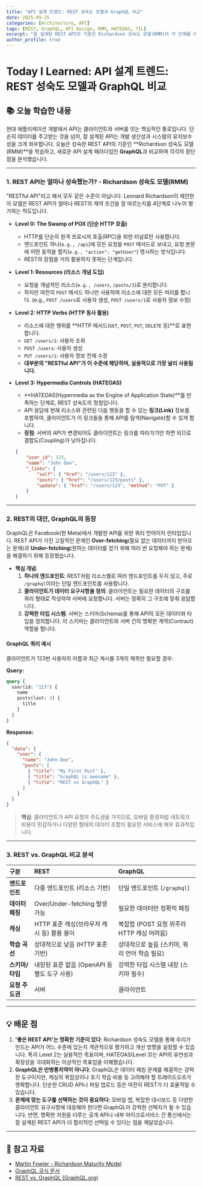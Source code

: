 ```yaml
---
title: "API 설계 트렌드: REST 성숙도 모델과 GraphQL 비교"
date: 2025-09-25
categories: [Architecture, API]
tags: [REST, GraphQL, API Design, RMM, HATEOAS, TIL]
excerpt: "잘 설계된 REST API의 기준인 Richardson 성숙도 모델(RMM)의 각 단계를 이해하고, REST의 한계를 극복하기 위해 등장한 GraphQL의 핵심 개념과 장단점을 비교 분석하며 현대 API 설계 트렌드를 학습합니다."
author_profile: true
---
```


# Today I Learned: API 설계 트렌드: REST 성숙도 모델과 GraphQL 비교

## 📚 오늘 학습한 내용

현대 애플리케이션 개발에서 API는 클라이언트와 서버를 잇는 핵심적인 통로입니다. 단순히 데이터를 주고받는 것을 넘어, 잘 설계된 API는 개발 생산성과 시스템의 유지보수성을 크게 좌우합니다. 오늘은 성숙한 REST API의 기준인 **Richardson 성숙도 모델(RMM)**을 학습하고, 새로운 API 설계 패러다임인 **GraphQL**과 비교하며 각각의 장단점을 분석했습니다.

---

### 1. **REST API는 얼마나 성숙했는가? - Richardson 성숙도 모델(RMM)**

"RESTful API"라고 해서 모두 같은 수준이 아닙니다. Leonard Richardson이 제안한 이 모델은 REST API가 얼마나 REST의 제약 조건을 잘 따르는지를 4단계로 나누어 평가하는 척도입니다.

-   **Level 0: The Swamp of POX (단순 HTTP 호출)**
    -   HTTP를 단순히 원격 프로시저 호출(RPC)을 위한 터널로만 사용합니다.
    -   엔드포인트 하나(`e.g., /api`)에 모든 요청을 `POST` 메서드로 보내고, 요청 본문에 어떤 동작을 할지(`e.g., "action": "getUser"`) 명시하는 방식입니다.
    -   REST의 장점을 거의 활용하지 못하는 단계입니다.

-   **Level 1: Resources (리소스 개념 도입)**
    -   요청을 개념적인 리소스(`e.g., /users`, `/posts/1`)로 분리합니다.
    -   하지만 여전히 `POST` 메서드 하나만 사용하여 리소스에 대한 모든 처리를 합니다. (e.g., `POST /users`로 사용자 생성, `POST /users/1`로 사용자 정보 수정)

-   **Level 2: HTTP Verbs (HTTP 동사 활용)**
    -   리소스에 대한 행위를 **HTTP 메서드(`GET`, `POST`, `PUT`, `DELETE` 등)**로 표현합니다.
    -   `GET /users/1`: 사용자 조회
    -   `POST /users`: 사용자 생성
    -   `PUT /users/1`: 사용자 정보 전체 수정
    -   **대부분의 "RESTful API"가 이 수준에 해당하며, 실용적으로 가장 널리 사용됩니다.**

-   **Level 3: Hypermedia Controls (HATEOAS)**
    -   **HATEOAS(Hypermedia as the Engine of Application State)**를 만족하는 단계로, REST 성숙도의 정점입니다.
    -   API 응답에 현재 리소스와 관련된 다음 행동을 할 수 있는 **링크(Link)** 정보를 포함하여, 클라이언트가 이 링크들을 통해 API를 탐색(Navigate)할 수 있게 합니다.
    -   **장점**: 서버의 API가 변경되어도 클라이언트는 링크를 따라가기만 하면 되므로 결합도(Coupling)가 낮아집니다.

    ```json
    {
        "user_id": 123,
        "name": "John Doe",
        "_links": {
            "self": { "href": "/users/123" },
            "posts": { "href": "/users/123/posts" },
            "update": { "href": "/users/123", "method": "PUT" }
        }
    }
    ```


---

### 2. **REST의 대안, GraphQL의 등장**

GraphQL은 Facebook(현 Meta)에서 개발한 API를 위한 쿼리 언어이자 런타임입니다. REST API가 가진 고질적인 문제인 **Over-fetching**(필요 없는 데이터까지 받아오는 문제)과 **Under-fetching**(원하는 데이터를 얻기 위해 여러 번 요청해야 하는 문제)을 해결하기 위해 등장했습니다.

-   **핵심 개념**:
    1.  **하나의 엔드포인트**: REST처럼 리소스별로 여러 엔드포인트를 두지 않고, 주로 `/graphql`이라는 단일 엔드포인트를 사용합니다.
    2.  **클라이언트가 데이터 요구사항을 정의**: 클라이언트는 필요한 데이터의 구조를 쿼리 형태로 작성하여 서버에 요청합니다. 서버는 정확히 그 구조에 맞춰 응답합니다.
    3.  **강력한 타입 시스템**: 서버는 스키마(Schema)를 통해 API의 모든 데이터와 타입을 정의합니다. 이 스키마는 클라이언트와 서버 간의 명확한 계약(Contract) 역할을 합니다.

#### **GraphQL 쿼리 예시**
클라이언트가 123번 사용자의 이름과 최근 게시물 3개의 제목만 필요할 경우:

**Query:**
```graphql
query {
  user(id: "123") {
    name
    posts(last: 3) {
      title
    }
  }
}
```

**Response:**
```json
{
  "data": {
    "user": {
      "name": "John Doe",
      "posts": [
        { "title": "My First Post" },
        { "title": "GraphQL is awesome" },
        { "title": "REST vs GraphQL" }
      ]
    }
  }
}
```
> **핵심**: 클라이언트가 API 요청의 주도권을 가지므로, 모바일 환경처럼 네트워크 비용이 민감하거나 다양한 형태의 데이터 조합이 필요한 서비스에 매우 효과적입니다.

---

### 3. **REST vs. GraphQL 비교 분석**

| 구분 | **REST** | **GraphQL** |
| :--- | :--- | :--- |
| **엔드포인트** | 다중 엔드포인트 (리소스 기반) | 단일 엔드포인트 (`/graphql`) |
| **데이터 페칭** | Over/Under-fetching 발생 가능 | 필요한 데이터만 정확히 페칭 |
| **캐싱** | HTTP 표준 캐싱(브라우저 캐시 등) 활용 용이 | 복잡함 (POST 요청 위주라 HTTP 캐싱 어려움) |
| **학습 곡선** | 상대적으로 낮음 (HTTP 표준 기반) | 상대적으로 높음 (스키마, 쿼리 언어 학습 필요) |
| **스키마/타입** | 내장된 표준 없음 (OpenAPI 등 별도 도구 사용) | 강력한 타입 시스템 내장 (스키마 필수) |
| **요청 주도권** | 서버 | 클라이언트 |

---

## 💡 배운 점

1.  **'좋은 REST API'는 명확한 기준이 있다**: Richardson 성숙도 모델을 통해 우리가 만드는 API가 어느 수준에 있는지 객관적으로 평가하고 개선 방향을 설정할 수 있습니다. 특히 Level 2는 실용적인 목표이며, HATEOAS(Level 3)는 API의 유연성과 확장성을 극대화하는 이상적인 목표임을 이해했습니다.
2.  **GraphQL은 만병통치약이 아니다**: GraphQL은 데이터 페칭 문제를 해결하는 강력한 도구이지만, 캐싱의 복잡성이나 초기 학습 비용 등 고려해야 할 트레이드오프가 명확합니다. 단순한 CRUD API나 파일 업로드 등은 여전히 REST가 더 효율적일 수 있습니다.
3.  **문제에 맞는 도구를 선택하는 것이 중요하다**: 모바일 앱, 복잡한 대시보드 등 다양한 클라이언트 요구사항에 대응해야 한다면 GraphQL이 강력한 선택지가 될 수 있습니다. 반면, 명확한 자원을 다루는 공개 API나 내부 마이크로서비스 간 통신에서는 잘 설계된 REST API가 더 합리적인 선택일 수 있다는 점을 깨달았습니다.

---

## 🔗 참고 자료

-   [Martin Fowler - Richardson Maturity Model](https://martinfowler.com/articles/richardsonMaturityModel.html)
-   [GraphQL 공식 문서](https://graphql.org/)
-   [REST vs. GraphQL (GraphQL.org)](https://graphql.org/learn/thinking-in-graphs/)